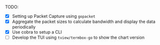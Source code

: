 TODO:

- [x] Setting up Packet Capture using `gopacket`
- [x] Aggregate the packet sizes to calculate bandwidth and display the data periodically
- [x] Use cobra to setup a CLI
- [ ] Develop the TUI using `tview/termbox-go` to show the chart version
